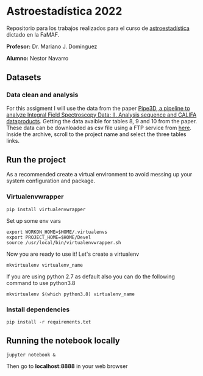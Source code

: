# Astroestadística 2022

Repositorio para los trabajos realizados para el curso de [astroestadística](https://drive.google.com/file/d/1N06j0Q0MFSDMZMy_SsgG_wGSPmz0f8S2/view) dictado en la FaMAF.

**Profesor:** Dr. Mariano J. Dominguez

**Alumno:** Nestor Navarro


## Datasets

### Data clean and analysis
For this assigment I will use the data from the paper [Pipe3D, a pipeline to analyze Integral Field Spectroscopy Data: II. Analysis sequence and CALIFA dataproducts](https://arxiv.org/pdf/1602.01830.pdf). Getting the data avaible for tables 8, 9 and 10 from the paper.
These data can be downloaded as csv file using a FTP service from [here](http://califaserv.caha.es/CALIFA_WEB/public_html/?q=content/science-dataproducts). Inside the archive, scroll to the project name and select the three tables links.


## Run the project

As a recommended create a virtual environment to avoid messing up your system configuration and package.

### Virtualenvwrapper

```
pip install virtualenvwrapper
```

Set up some env vars
```
export WORKON_HOME=$HOME/.virtualenvs
export PROJECT_HOME=$HOME/Devel
source /usr/local/bin/virtualenvwrapper.sh
```
Now you are ready to use it! Let's create a virtualenv

```
mkvirtualenv virtualenv_name
```

If you are using python 2.7 as default also you can do the following command to use python3.8

```
mkvirtualenv $(which python3.8) virtualenv_name
```


### Install dependencies

```
pip install -r requirements.txt
```

## Running the notebook locally

```
jupyter notebook &
```

Then go to **localhost:8888** in your web browser

